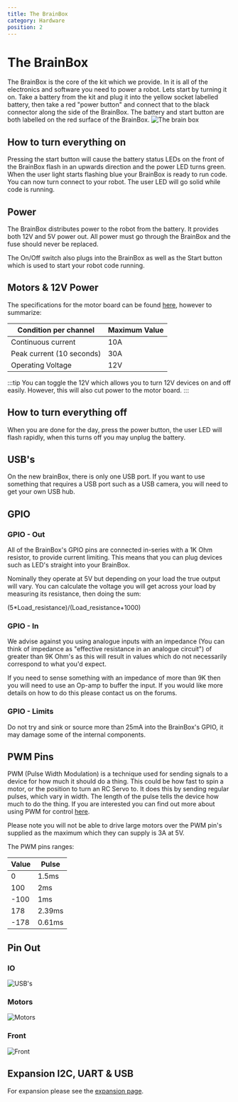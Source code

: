 ```yaml
---
title: The BrainBox
category: Hardware
position: 2
---
```

# The BrainBox

The BrainBox is the core of the kit which we provide. In it is all of the electronics and software you need to power a robot. Lets start by turning it on. Take a battery from the kit and plug it into the yellow socket labelled battery, then take a red "power button" and connect that to the black connector along the side of the BrainBox. The battery and start button are both labelled on the red surface of the BrainBox. 
![The brain box](/images/angled.png)
## How to turn everything on
Pressing the start button will cause the battery status LEDs on the front of the BrainBox flash in an upwards direction and the power LED turns green. When the user light starts flashing blue your BrainBox is ready to run code. You can now turn connect to your robot. The user LED will go solid while code is running. 
## Power

The BrainBox distributes power to the robot from the battery. It provides both 12V and 5V power out. All power must go through the BrainBox and the fuse should never be replaced.

The On/Off switch also plugs into the BrainBox as well as the Start button which is used to start your robot code running.

## Motors & 12V Power

The specifications for the motor board can be found [here](/docs/CytronBoardDocs.pdf), however to summarize:

| Condition per channel     | Maximum Value |
| ------------------------- | ------------- |
| Continuous current        | 10A           |
| Peak current (10 seconds) | 30A           |
| Operating Voltage         | 12V           |

:::tip
You can toggle the 12V which allows you to turn 12V devices on and off easily. However, this will also cut power to the motor board.
:::

## How to turn everything off
When you are done for the day, press the power button, the user LED will flash rapidly, when this turns off you may unplug the battery. 

## USB's
On the new brainBox, there is only one USB port. If you want to use something that requires a USB port such as a USB camera, you will need to get your own USB hub.  
 
## GPIO

### GPIO - Out

All of the BrainBox's GPIO pins are connected in-series with a 1K Ohm resistor, to provide current limiting. This means that you can plug devices such as LED's straight into your BrainBox.

Nominally they operate at 5V but depending on your load the true output will vary. You can calculate the voltage you will get across your load by measuring its resistance, then doing the sum:

(5*Load_resistance)/(Load_resistance+1000)   

### GPIO - In

We advise against you using analogue inputs with an impedance (You can think of impedance as "effective resistance in an analogue circuit") of greater than 9K Ohm's as this will result in values which do not necessarily correspond to what you'd expect. 

If you need to sense something with an impedance of more than 9K then you will need to use an Op-amp to buffer the input. If you would like more details on how to do this please contact us on the forums. 

### GPIO - Limits

Do not try and sink or source more than 25mA into the BrainBox's GPIO, it may damage some of the internal components.

## PWM Pins

PWM (Pulse Width Modulation) is a technique used for sending signals to a device for how much it should do a thing. This could be how fast to spin a motor, or the position to turn an RC Servo to. It does this by sending regular pulses, which vary in width. The length of the pulse tells the device how much to do the thing.  If you are interested you can find out more about using PWM for control [here](http://smartmicrocontroller.com/how-to-control-a-servo-using-pulse-width-modulation-pwm/).

Please note you will not be able to drive large motors over the PWM pin's supplied as the maximum which they can supply is 3A at 5V.

The PWM pins ranges:

| Value | Pulse  |
| ----- | ------ |
| 0     | 1.5ms  |
| 100   | 2ms    |
| \-100 | 1ms    |
| 178   | 2.39ms |
| \-178 | 0.61ms |

## Pin Out

### IO

![USB's](/images/powerconnector.png)

### Motors

![Motors](/images/brainboxmotors.png)


### Front

![Front](/images/redpanel.png)

## Expansion I2C, UART & USB

For expansion please see the [expansion page](/expanding-functionality.md).
